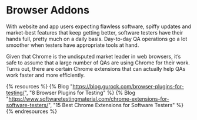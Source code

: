 # Browser Addons

With website and app users expecting flawless software, spiffy updates and market-best features that keep getting better, software testers have their hands full, pretty much on a daily basis. Day-to-day QA operations go a lot smoother when testers have appropriate tools at hand.

Given that Chrome is the undisputed market leader in web browsers, it’s safe to assume that a large number of QAs are using Chrome for their work. Turns out, there are certain Chrome extensions that can actually help QAs work faster and more efficiently.

{% resources %}
  {% Blog "https://blog.gurock.com/browser-plugins-for-testing/", "8 Browser Plugins for Testing" %}
  {% Blog "https://www.softwaretestingmaterial.com/chrome-extensions-for-software-testers/", "15 Best Chrome Extensions for Software Testers" %}
{% endresources %}